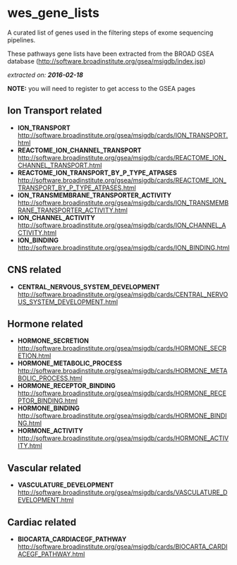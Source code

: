 # wes_gene_lists
A curated list of genes used in the filtering steps of exome sequencing pipelines.

These pathways gene lists have been extracted from the BROAD GSEA database (http://software.broadinstitute.org/gsea/msigdb/index.jsp)

*extracted on:* ***2016-02-18***

**NOTE:** you will need to register to get access to the GSEA pages

## Ion Transport related
  
  - **ION_TRANSPORT** http://software.broadinstitute.org/gsea/msigdb/cards/ION_TRANSPORT.html
  - **REACTOME_ION_CHANNEL_TRANSPORT** http://software.broadinstitute.org/gsea/msigdb/cards/REACTOME_ION_CHANNEL_TRANSPORT.html
  - **REACTOME_ION_TRANSPORT_BY_P_TYPE_ATPASES** http://software.broadinstitute.org/gsea/msigdb/cards/REACTOME_ION_TRANSPORT_BY_P_TYPE_ATPASES.html
  - **ION_TRANSMEMBRANE_TRANSPORTER_ACTIVITY** http://software.broadinstitute.org/gsea/msigdb/cards/ION_TRANSMEMBRANE_TRANSPORTER_ACTIVITY.html
  - **ION_CHANNEL_ACTIVITY** http://software.broadinstitute.org/gsea/msigdb/cards/ION_CHANNEL_ACTIVITY.html
  - **ION_BINDING** http://software.broadinstitute.org/gsea/msigdb/cards/ION_BINDING.html

## CNS related

  - **CENTRAL_NERVOUS_SYSTEM_DEVELOPMENT** http://software.broadinstitute.org/gsea/msigdb/cards/CENTRAL_NERVOUS_SYSTEM_DEVELOPMENT.html

## Hormone related

  - **HORMONE_SECRETION** http://software.broadinstitute.org/gsea/msigdb/cards/HORMONE_SECRETION.html
  - **HORMONE_METABOLIC_PROCESS** http://software.broadinstitute.org/gsea/msigdb/cards/HORMONE_METABOLIC_PROCESS.html
  - **HORMONE_RECEPTOR_BINDING** http://software.broadinstitute.org/gsea/msigdb/cards/HORMONE_RECEPTOR_BINDING.html
  - **HORMONE_BINDING** http://software.broadinstitute.org/gsea/msigdb/cards/HORMONE_BINDING.html
  - **HORMONE_ACTIVITY** http://software.broadinstitute.org/gsea/msigdb/cards/HORMONE_ACTIVITY.html

## Vascular related

  - **VASCULATURE_DEVELOPMENT** http://software.broadinstitute.org/gsea/msigdb/cards/VASCULATURE_DEVELOPMENT.html

## Cardiac related

  - **BIOCARTA_CARDIACEGF_PATHWAY** http://software.broadinstitute.org/gsea/msigdb/cards/BIOCARTA_CARDIACEGF_PATHWAY.html
